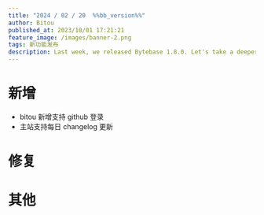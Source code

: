 ```yaml
---
title: "2024 / 02 / 20  %%bb_version%%"
author: Bitou
published_at: 2023/10/01 17:21:21
feature_image: /images/banner-2.png
tags: 新功能发布
description: Last week, we released Bytebase 1.8.0. Let's take a deeper look into the new features - MySQL Sync Schema, Admin Mode for SQL Editor, and External Approval via Feishu.
---
```


# 新增

- bitou 新增支持 github 登录
- 主站支持每日 changelog 更新

# 修复

# 其他
